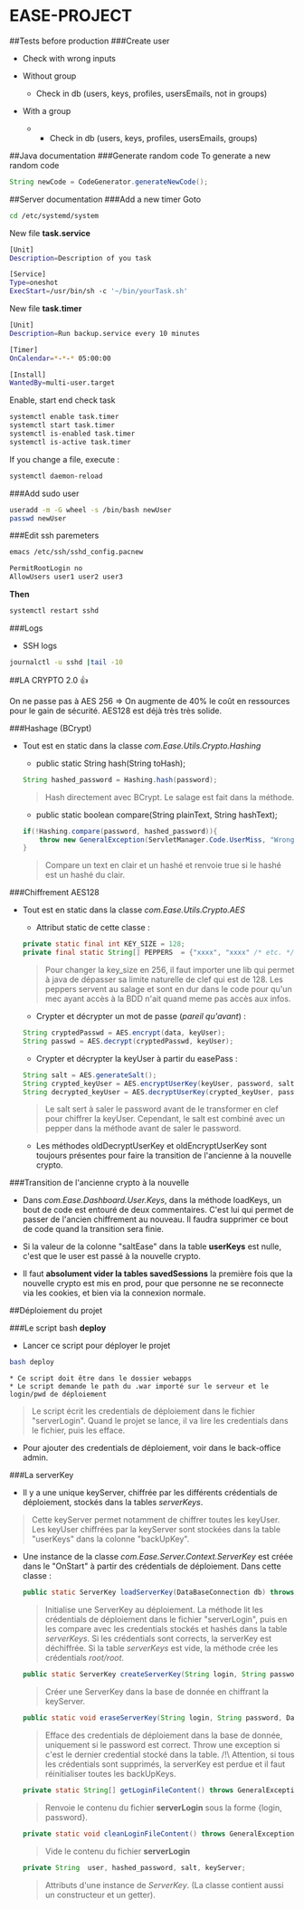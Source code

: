 # EASE-PROJECT

##Tests before production
###Create user
* Check with wrong inputs
* Without group
  * Check in db (users, keys, profiles, usersEmails, not in groups)

* With a group
  * * Check in db (users, keys, profiles, usersEmails, groups)

##Java documentation
###Generate random code
To generate a new random code
```java
String newCode = CodeGenerator.generateNewCode();
```

##Server documentation
###Add a new timer
Goto
```bash
cd /etc/systemd/system
```

New file **task.service**
```bash
[Unit]
Description=Description of you task

[Service]
Type=oneshot
ExecStart=/usr/bin/sh -c '~/bin/yourTask.sh'
```

New file **task.timer**
```bash
[Unit]
Description=Run backup.service every 10 minutes

[Timer]
OnCalendar=*-*-* 05:00:00

[Install]
WantedBy=multi-user.target
```
Enable, start end check task
```bash
systemctl enable task.timer
systemctl start task.timer
systemctl is-enabled task.timer
systemctl is-active task.timer
```
If you change a file, execute :
```bash
systemctl daemon-reload
```

###Add sudo user
```bash
useradd -m -G wheel -s /bin/bash newUser
passwd newUser
```

###Edit ssh paremeters
```bash
emacs /etc/ssh/sshd_config.pacnew

PermitRootLogin no
AllowUsers user1 user2 user3
```
**Then**
```bash
systemctl restart sshd
```

###Logs
* SSH logs
```bash
journalctl -u sshd |tail -10
```

##LA CRYPTO 2.0 :+1:

On ne passe pas à AES 256 => On augmente de 40% le coût en ressources pour le gain de sécurité. AES128 est déjà très très solide.

###Hashage (BCrypt)
* Tout est en static dans la classe *com.Ease.Utils.Crypto.Hashing*
    * public static String hash(String toHash);
    ```java
    String hashed_password = Hashing.hash(password);
    ```
    > Hash directement avec BCrypt. Le salage est fait dans la méthode.
    
    * public static boolean compare(String plainText, String hashText);
    ```java
    if(!Hashing.compare(password, hashed_password)){
        throw new GeneralException(ServletManager.Code.UserMiss, "Wrong email or password.");
    }
    ```
    > Compare un text en clair et un hashé et renvoie true si le hashé est un hashé du clair.

###Chiffrement AES128
* Tout est en static dans la classe *com.Ease.Utils.Crypto.AES*
    * Attribut static de cette classe :
    ```java
    private static final int KEY_SIZE = 128;
    private final static String[] PEPPERS  = {"xxxx", "xxxx" /* etc. */};
    ```
    > Pour changer la key_size en 256, il faut importer une lib qui permet à java de dépasser sa limite naturelle de clef qui est de 128.
    > Les peppers servent au salage et sont en dur dans le code pour qu'un mec ayant accès à la BDD n'ait quand meme pas accès aux infos.
    
    * Crypter et décrypter un mot de passe (*pareil qu'avant*) :
    ```java
    String cryptedPasswd = AES.encrypt(data, keyUser);
    String passwd = AES.decrypt(cryptedPasswd, keyUser);
    ```
    
    * Crypter et décrypter la keyUser à partir du easePass :
    ```java
    String salt = AES.generateSalt();
    String crypted_keyUser = AES.encryptUserKey(keyUser, password, salt);
    String decrypted_keyUser = AES.decryptUserKey(crypted_keyUser, password, salt);
    ```
    > Le salt sert à saler le password avant de le transformer en clef pour chiffrer la keyUser. Cependant, le salt est combiné avec un pepper dans la méthode avant de saler le password.
    
    * Les méthodes oldDecryptUserKey et oldEncryptUserKey sont toujours présentes pour faire la transition de l'ancienne à la nouvelle crypto.
    
###Transition de l'ancienne crypto à la nouvelle
* Dans *com.Ease.Dashboard.User.Keys*, dans la méthode loadKeys, un bout de code est entouré de deux commentaires. C'est lui qui permet de passer de l'ancien chiffrement au nouveau. Il faudra supprimer ce bout de code quand la transition sera finie.

* Si la valeur de la colonne "saltEase" dans la table **userKeys** est nulle, c'est que le user est passé à la nouvelle crypto.

* Il faut **absolument vider la tables savedSessions** la première fois que la nouvelle crypto est mis en prod, pour que personne ne se reconnecte via les cookies, et bien via la connexion normale.


##Déploiement du projet

###Le script bash **deploy**
* Lancer ce script pour déployer le projet
```bash
bash deploy
```
    * Ce script doit être dans le dossier webapps
    * Le script demande le path du .war importé sur le serveur et le login/pwd de déploiement

> Le script écrit les credentials de déploiement dans le fichier "serverLogin". Quand le projet se lance, il va lire les credentials dans le fichier, puis les efface.

* Pour ajouter des credentials de déploiement, voir dans le back-office admin.

###La serverKey
* Il y a une unique keyServer, chiffrée par les différents crédentials de déploiement, stockés dans la tables *serverKeys*.
> Cette keyServer permet notamment de chiffrer toutes les keyUser. Les keyUser chiffrées par la keyServer sont stockées dans la table "userKeys" dans la colonne "backUpKey".

* Une instance de la classe *com.Ease.Server.Context.ServerKey* est créée dans le "OnStart" à partir des crédentials de déploiement. Dans cette classe :

    ```java
    public static ServerKey loadServerKey(DataBaseConnection db) throws GeneralException, SQLException ;
    ```
    > Initialise une ServerKey au déploiement. La méthode lit les crédentials de déploiement dans le fichier "serverLogin", puis en les compare avec les credentials stockés et hashés dans la table *serverKeys*. Si les crédentials sont corrects, la serverKey est déchiffrée. 
    Si la table *serverKeys* est vide, la méthode crée les crédentials *root/root*.

    
    ```java
    public static ServerKey createServerKey(String login, String password, String keyServer, DataBaseConnection db) throws GeneralException ;
    ```
    > Créer une ServerKey dans la base de donnée en chiffrant la keyServer.

    
    ```java
    public static void eraseServerKey(String login, String password, DataBaseConnection db) throws GeneralException ;
    ```
    > Efface des credentials de déploiement dans la base de donnée, uniquement si le password est correct. Throw une exception si c'est le dernier credential stocké dans la table.
    /!\ Attention, si tous les crédentials sont supprimés, la serverKey est perdue et il faut réinitialiser toutes les backUpKeys.

    
    ```java
    private static String[] getLoginFileContent() throws GeneralException ;
    ```
    > Renvoie le contenu du fichier **serverLogin** sous la forme {login, password}.


    ```java
    private static void cleanLoginFileContent() throws GeneralException ;
    ```
    > Vide le contenu du fichier **serverLogin**


    ```java
    private String 	user, hashed_password, salt, keyServer;
    ```
    > Attributs d'une instance de *ServerKey*. (La classe contient aussi un constructeur et un getter).

